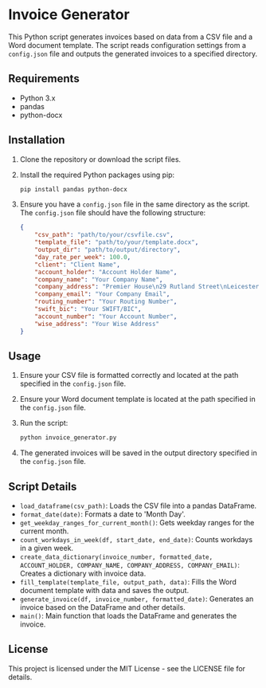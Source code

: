 # Invoice Generator

This Python script generates invoices based on data from a CSV file and a Word document template. The script reads configuration settings from a `config.json` file and outputs the generated invoices to a specified directory.

## Requirements

- Python 3.x
- pandas
- python-docx

## Installation

1. Clone the repository or download the script files.
2. Install the required Python packages using pip:

    ```sh
    pip install pandas python-docx
    ```

3. Ensure you have a `config.json` file in the same directory as the script. The `config.json` file should have the following structure:

    ```json
    {
        "csv_path": "path/to/your/csvfile.csv",
        "template_file": "path/to/your/template.docx",
        "output_dir": "path/to/output/directory",
        "day_rate_per_week": 100.0,
        "client": "Client Name",
        "account_holder": "Account Holder Name",
        "company_name": "Your Company Name",
        "company_address": "Premier House\n29 Rutland Street\nLeicester LE1 1RE",
        "company_email": "Your Company Email",
        "routing_number": "Your Routing Number",
        "swift_bic": "Your SWIFT/BIC",
        "account_number": "Your Account Number",
        "wise_address": "Your Wise Address"
    }
    ```

## Usage

1. Ensure your CSV file is formatted correctly and located at the path specified in the `config.json` file.
2. Ensure your Word document template is located at the path specified in the `config.json` file.
3. Run the script:

    ```sh
    python invoice_generator.py
    ```

4. The generated invoices will be saved in the output directory specified in the `config.json` file.

## Script Details

- `load_dataframe(csv_path)`: Loads the CSV file into a pandas DataFrame.
- `format_date(date)`: Formats a date to 'Month Day'.
- `get_weekday_ranges_for_current_month()`: Gets weekday ranges for the current month.
- `count_workdays_in_week(df, start_date, end_date)`: Counts workdays in a given week.
- `create_data_dictionary(invoice_number, formatted_date, ACCOUNT_HOLDER, COMPANY_NAME, COMPANY_ADDRESS, COMPANY_EMAIL)`: Creates a dictionary with invoice data.
- `fill_template(template_file, output_path, data)`: Fills the Word document template with data and saves the output.
- `generate_invoice(df, invoice_number, formatted_date)`: Generates an invoice based on the DataFrame and other details.
- `main()`: Main function that loads the DataFrame and generates the invoice.

## License

This project is licensed under the MIT License - see the LICENSE file for details.
